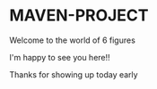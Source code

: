# MAVEN-PROJECT

Welcome to the world of 6 figures

I'm happy to see you here!!

Thanks for showing up today early 



